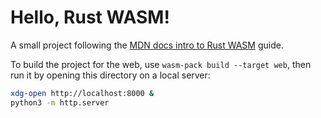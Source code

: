 # Hello, Rust WASM!
A small project following the [MDN docs intro to Rust WASM](https://developer.mozilla.org/en-US/docs/WebAssembly/Rust_to_Wasm) guide.

To build the project for the web, use `wasm-pack build --target web`, then run it by opening this directory on a local server:
```bash
xdg-open http://localhost:8000 &
python3 -m http.server
```

